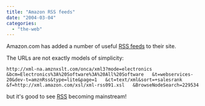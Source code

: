 ```yaml
---
title: "Amazon RSS feeds"
date: "2004-03-04"
categories: 
  - "the-web"
---
```


Amazon.com has added a number of useful [RSS feeds](http://www.amazon.com/exec/obidos/subst/xs/syndicate.html/104-7358920-9790361) to their site.

The URLs are not exactly models of simplicity:

`http://xml-na.amznxslt.com/onca/xml3?mode=electronics   &bcm=Electronics%3A%20Software%3A%20All%20Software   &t=webservices-20&dev-t=amznRss&type=lite&page=1   &ct=text/xml&sort=+salesrank   &f=http://xml.amazon.com/xsl/xml-rss091.xsl   &BrowseNodeSearch=229534`

but it's good to see [RSS](http://www.xml.com/pub/a/2002/12/18/dive-into-xml.html) becoming mainstream!
